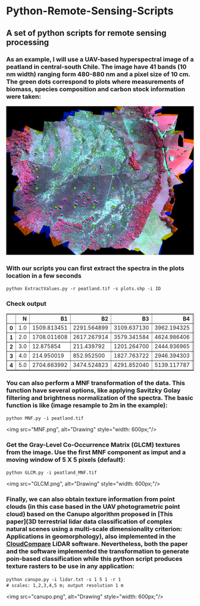 
# Python-Remote-Sensing-Scripts

## A set of python scripts for remote sensing processing

### As an example, I will use a UAV-based hyperspectral image of a peatland in central-south Chile. The image have 41 bands (10 nm width) ranging form 480-880 nm and a pixel size of 10 cm. The green dots correspond to plots where measurements of biomass, species composition and carbon stock information were taken:

![alt text](/README/peatland.PNG)

### With our scripts you can first extract the spectra in the plots location in a few seconds

```terminal
python ExtractValues.py -r peatland.tif -s plots.shp -i ID
```

### Check output

<div>

<table border="1" class="dataframe">
  <thead>
    <tr style="text-align: right;">
      <th></th>
      <th>N</th>
      <th>B1</th>
      <th>B2</th>
      <th>B3</th>
      <th>B4</th>
      <th>B5</th>
      <th>B6</th>
      <th>B7</th>
      <th>B8</th>
      <th>B9</th>
      <th>...</th>
      <th>B32</th>
      <th>B33</th>
      <th>B34</th>
      <th>B35</th>
      <th>B36</th>
      <th>B37</th>
      <th>B38</th>
      <th>B39</th>
      <th>B40</th>
      <th>B41</th>
    </tr>
  </thead>
  <tbody>
    <tr>
      <th>0</th>
      <td>1.0</td>
      <td>1509.813451</td>
      <td>2291.564899</td>
      <td>3109.637130</td>
      <td>3962.194325</td>
      <td>4674.092289</td>
      <td>5177.553225</td>
      <td>5526.183572</td>
      <td>5698.716701</td>
      <td>5730.444486</td>
      <td>...</td>
      <td>15122.021006</td>
      <td>15696.353105</td>
      <td>15488.906034</td>
      <td>15259.373692</td>
      <td>15370.818661</td>
      <td>15988.557692</td>
      <td>16801.212295</td>
      <td>16728.998597</td>
      <td>16846.117603</td>
      <td>17324.593108</td>
    </tr>
    <tr>
      <th>1</th>
      <td>2.0</td>
      <td>1708.011608</td>
      <td>2617.267914</td>
      <td>3579.341584</td>
      <td>4624.986406</td>
      <td>5542.596761</td>
      <td>6221.865500</td>
      <td>6708.542956</td>
      <td>6970.212103</td>
      <td>7036.433086</td>
      <td>...</td>
      <td>20393.572983</td>
      <td>20991.396063</td>
      <td>20751.881674</td>
      <td>20494.922936</td>
      <td>20547.978802</td>
      <td>21333.448745</td>
      <td>21717.872021</td>
      <td>21661.447804</td>
      <td>21420.735874</td>
      <td>21518.602349</td>
    </tr>
    <tr>
      <th>2</th>
      <td>3.0</td>
      <td>12.875854</td>
      <td>211.439792</td>
      <td>1201.264700</td>
      <td>2444.936965</td>
      <td>3603.781002</td>
      <td>4468.655196</td>
      <td>5054.639060</td>
      <td>5373.096807</td>
      <td>5479.100261</td>
      <td>...</td>
      <td>40287.680262</td>
      <td>40283.248111</td>
      <td>39078.153197</td>
      <td>37895.060076</td>
      <td>38651.953385</td>
      <td>39584.352791</td>
      <td>40869.073804</td>
      <td>39726.095768</td>
      <td>39378.668239</td>
      <td>37695.083542</td>
    </tr>
    <tr>
      <th>3</th>
      <td>4.0</td>
      <td>214.950019</td>
      <td>852.952500</td>
      <td>1827.763722</td>
      <td>2946.394303</td>
      <td>3962.429581</td>
      <td>4700.627478</td>
      <td>5189.396823</td>
      <td>5428.162923</td>
      <td>5479.461922</td>
      <td>...</td>
      <td>16865.061517</td>
      <td>17382.712572</td>
      <td>17022.812516</td>
      <td>16595.132046</td>
      <td>16618.242789</td>
      <td>17052.205065</td>
      <td>17653.929336</td>
      <td>17440.521948</td>
      <td>17410.552106</td>
      <td>17704.214614</td>
    </tr>
    <tr>
      <th>4</th>
      <td>5.0</td>
      <td>2704.663992</td>
      <td>3474.524823</td>
      <td>4291.852040</td>
      <td>5139.117787</td>
      <td>5834.414719</td>
      <td>6324.879534</td>
      <td>6673.001772</td>
      <td>6841.418896</td>
      <td>6859.041616</td>
      <td>...</td>
      <td>19038.206233</td>
      <td>19714.628088</td>
      <td>19361.587963</td>
      <td>19008.547838</td>
      <td>19256.278283</td>
      <td>20024.457928</td>
      <td>20623.883552</td>
      <td>20655.435636</td>
      <td>20865.324231</td>
      <td>20861.972693</td>
    </tr>
  </tbody>
</table>
</div>

 ### You can also perform a MNF transformation of the data. This function have several options, like applying Savitzky Golay filtering and brightness normalization of the spectra. The basic function is like (image resample to 2m in the example):

```terminal
python MNF.py -i peatland.tif 
```

<img src="MNF.png", alt="Drawing" style="width: 600px;"/>

### Get the Gray-Level Co-Occurrence Matrix (GLCM) textures from the image. Use the first MNF component as imput and a moving window of 5 X 5 pixels (default):

```terminal
python GLCM.py -i peatland_MNF.tif  
```

<img src="GLCM.png", alt="Drawing" style="width: 600px;"/>

### Finally, we can also obtain texture information from point clouds (in this case based in the UAV photogrametric point cloud) based on the Canupo algorithm proposed in [This paper](3D terrestrial lidar data classification of complex natural scenes using a multi-scale dimensionality criterion: Applications in geomorphology), also implemented in the [CloudCompare](http://www.danielgm.net/cc/) LiDAR software. Nevertheless, both the paper and the software implemented the transformation to generate poin-based classification while this python script produces texture rasters to be use in any application: 

```terminal
python canupo.py -i lidar.txt -s 1 5 1 -r 1 
# scales: 1,2,3,4,5 m; output resolution 1 m
```

<img src="canupo.png", alt="Drawing" style="width: 600px;"/>
